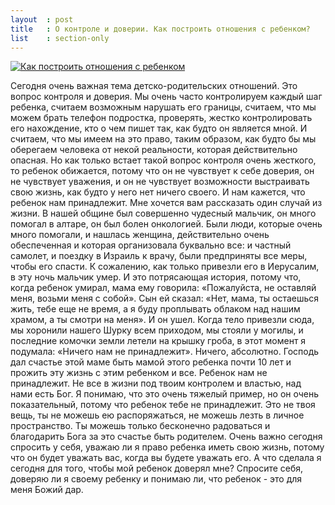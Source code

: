 ```yaml
---
layout  : post
title   : О контроле и доверии. Как построить отношения с ребенком?
list    : section-only
---
```

[![Как построить отношения с ребенком](https://img.youtube.com/vi/n4ctqxh0S7o/mqdefault.jpg)](https://www.youtube.com/watch?v=n4ctqxh0S7o)

Сегодня очень важная тема детско-родительских отношений. Это вопрос контроля и доверия. Мы очень часто контролируем каждый шаг ребенка, считаем возможным нарушать его границы, считаем, что мы можем брать телефон подростка, проверять, жестко контролировать его нахождение, кто о чем пишет так, как будто он является мной. И считаем, что мы имеем на это право, таким образом, как будто бы мы оберегаем человека от некой реальности, которая действительно опасная. Но как только встает такой вопрос контроля очень жесткого, то ребенок обижается, потому что он не чувствует к себе доверия, он не чувствует уважения, и он не чувствует возможности выстраивать свою жизнь, как будто у него нет ничего своего. И нам кажется, что ребенок нам принадлежит. Мне хочется вам рассказать один случай из жизни. В нашей общине был совершенно чудесный мальчик, он много помогал в алтаре, он был болен онкологией. Были люди, которые очень много помогали, и нашлась женщина, действительно очень обеспеченная и которая организовала буквально все: и частный самолет, и поездку в Израиль к врачу, были предприняты все меры, чтобы его спасти. К сожалению, как только привезли его в Иерусалим, в эту ночь мальчик умер. И это потрясающая история, потому что, когда ребенок умирал, мама ему говорила: «Пожалуйста, не оставляй меня, возьми меня с собой». Сын ей сказал: «Нет, мама, ты остаешься жить, тебе еще не время, а я буду проплывать облаком над нашим храмом, а ты смотри на меня». И он ушел. Когда тело привезли сюда, мы хоронили нашего Шурку всем приходом, мы стояли у могилы, и последние комочки земли летели на крышку гроба, в этот момент я подумала: «Ничего нам не принадлежит». Ничего, абсолютно. Господь дал счастье этой маме быть мамой этого ребенка почти 10 лет и прожить эту жизнь с этим ребенком и все. Ребенок нам не принадлежит. Не все в жизни под твоим контролем и властью, над нами есть Бог. Я понимаю, что это очень тяжелый пример, но он очень показательный, потому что ребенок тебе не принадлежит. Это не твоя вещь, ты не можешь ею распоряжаться, не можешь лезть в личное пространство. Ты можешь только бесконечно радоваться и благодарить Бога за это счастье быть родителем. Очень важно сегодня спросить у себя, уважаю ли я право ребенка иметь свою жизнь, потому что он будет уважать вас, когда вы будете уважать его. А что сделала я сегодня для того, чтобы мой ребенок доверял мне? Спросите себя, доверяю ли я своему ребенку и понимаю ли, что ребенок - это для меня Божий дар.
